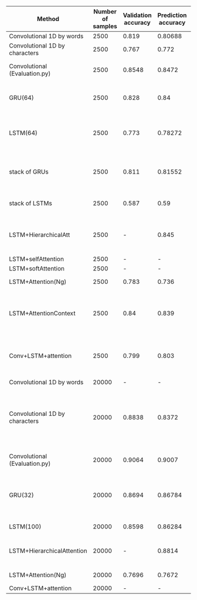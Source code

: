| Method                         | Number of samples | Validation accuracy | Prediction accuracy | n_epochs | TOP | comments                                                                                 |
|--------------------------------|-------------------|---------------------|---------------------|----------|-----|------------------------------------------------------------------------------------------|
| Convolutional 1D by words      | 2500              | 0.819               | 0.80688             | 3        |     |                                                                                          |
| Convolutional 1D by characters | 2500              | 0.767               | 0.772               | 4        |     |                                                                                          |
| Convolutional (Evaluation.py)  | 2500              | 0.8548              | 0.8472              | 10       |     | this model is already hypertuned!                                                        |
| GRU(64)                        | 2500              | 0.828               | 0.84                | 16       |     | maybe less then 16, but 8 wasn't better                                                  |
| LSTM(64)                       | 2500              | 0.773               | 0.78272             | 20       |     | 16 may suffice, strange behaviour though                                                 |
| stack of GRUs                  | 2500              | 0.811               | 0.81552             | 20       |     | underfitting, I shoud complexify it and train it more                                    |
| stack of LSTMs                 | 2500              | 0.587               | 0.59                | 20       |     | (more elaborated network)                                                                |
| LSTM+HierarchicalAtt           | 2500              | -                   | 0.845               | 20       | +++ | already hypertuned, but can be regularized more                                          |
| LSTM+selfAttention             | 2500              | -                   | -                   | 10       |     |                                                                                          |
| LSTM+softAttention             | 2500              | -                   | -                   | 10       |     |                                                                                          |
| LSTM+Attention(Ng)             | 2500              | 0.783               | 0.736               | 5        |     | it misses regularization                                                                 |
| LSTM+AttentionContext          | 2500              | 0.84                | 0.839               | 5        | +++ | Good, improve it, don't need many epochs, 10's ok                                  |
| Conv+LSTM+attention            | 2500              | 0.799               | 0.803               | 6        |     | I could complexify it, train it longer then regularize it                                |
|                                |                   |                     |                     |          |     |                                                                                          |
| Convolutional 1D by words      | 20000             | -                   | -                   | -        |     |                                                                                          |
| Convolutional 1D by characters | 20000             | 0.8838              | 0.8372              | 15       |     | trained only till 90%!!, Should be trained a lot more (30 epochs) and   well regularized |
| Convolutional (Evaluation.py)  | 20000             | 0.9064              | 0.9007              | 10       |     | model already hypertuned!                                                                |
| GRU(32)                        | 20000             | 0.8694              | 0.86784             | 16       |     | 8 would be enough, obs: not trained at all!! Only 0.879 of training acc!                 |
| LSTM(100)                      | 20000             | 0.8598              | 0.86284             | 20       |     | good since epoch 11                                                                      |
| LSTM+HierarchicalAttention     | 20000             | -                   | 0.8814              | 20       |     | can achieve more if trained longer                                                       |
| LSTM+Attention(Ng)             | 20000             | 0.7696              | 0.7672              | 10       |     | best at epoch 9                                                                          |
| Conv+LSTM+attention            | 20000             | -                   | -                   | -        |     |                                                                                          |

